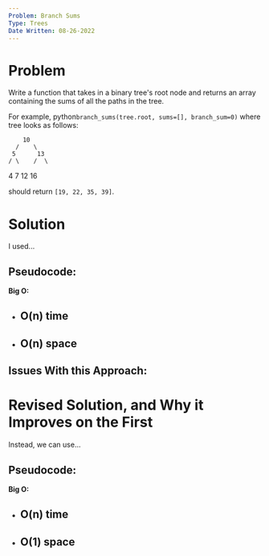 ```yaml
---
Problem: Branch Sums
Type: Trees
Date Written: 08-26-2022
---
```


# Problem
Write a function that takes in a binary tree's root node and returns an array containing the sums of all the paths in the tree.

For example, python```branch_sums(tree.root, sums=[], branch_sum=0)``` where tree looks as follows:

        10
      /    \
     5      13
    / \    /  \
   4   7  12   16

should return ```[19, 22, 35, 39]```.

# Solution
I used...

**Pseudocode:**
- 

**Big O:**
- O(n) time
  - 
- O(n) space
  - 

**Issues With this Approach:**
- 

# Revised Solution, and Why it Improves on the First
Instead, we can use...

**Pseudocode:**
- 

**Big O:**
- O(n) time
  - 
- O(1) space
  - 